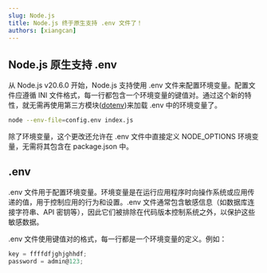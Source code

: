 ```yaml
---
slug: Node.js
title: Node.js 终于原生支持 .env 文件了！
authors: [xiangcan]
---
```


## Node.js 原生支持 .env

从 Node.js v20.6.0 开始，Node.js 支持使用 .env 文件来配置环境变量。配置文件应遵循 INI 文件格式，每一行都包含一个环境变量的键值对。通过这个新的特性，就无需再使用第三方模块([dotenv](https://dotenvx.com))来加载 .env 中的环境变量了。

```bash
node --env-file=config.env index.js
```

除了环境变量，这个更改还允许在 .env 文件中直接定义 NODE_OPTIONS 环境变量，无需将其包含在 package.json 中。

## .env

.env 文件用于配置环境变量。环境变量是在运行应用程序时向操作系统或应用传递的值，用于控制应用的行为和设置。.env 文件通常包含敏感信息（如数据库连接字符串、API 密钥等），因此它们被排除在代码版本控制系统之外，以保护这些敏感数据。

.env 文件使用键值对的格式，每一行都是一个环境变量的定义。例如：

```js
key = ffffdfjghjghhdf;
password = admin@123;
```
